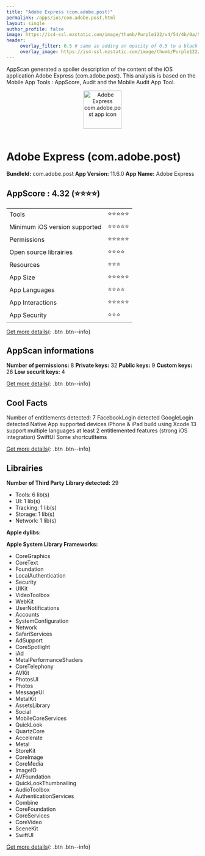 ```yaml
---
title: "Adobe Express (com.adobe.post)"
permalink: /apps/ios/com.adobe.post.html
layout: single
author_profile: false
image: https://is4-ssl.mzstatic.com/image/thumb/Purple122/v4/54/4b/0a/544b0a93-9dc7-b36d-deae-1c4ff860d9c0/AppIconSpark-0-0-1x_U007emarketing-0-7-0-85-220.png/512x512bb.jpg
header: 
     overlay_filter: 0.5 # same as adding an opacity of 0.5 to a black background
     overlay_image: https://is4-ssl.mzstatic.com/image/thumb/Purple122/v4/54/4b/0a/544b0a93-9dc7-b36d-deae-1c4ff860d9c0/AppIconSpark-0-0-1x_U007emarketing-0-7-0-85-220.png/512x512bb.jpg
---
```

AppScan generated a spoiler description of the content of the iOS application Adobe Express (com.adobe.post). This analysis is based on the Mobile App Tools : AppScore, Audit and the Mobile Audit App Tool.

  
  
<div style="text-align: center;"><img src="https://is4-ssl.mzstatic.com/image/thumb/Purple122/v4/54/4b/0a/544b0a93-9dc7-b36d-deae-1c4ff860d9c0/AppIconSpark-0-0-1x_U007emarketing-0-7-0-85-220.png/512x512bb.jpg" width="100" height="100" alt="Adobe Express com.adobe.post app icon"></div></br>
  
# Adobe Express (com.adobe.post)

**BundleId:** com.adobe.post
**App Version:** 11.6.0
**App Name:** Adobe Express


## AppScore : 4.32 (⭐️⭐️⭐️⭐️) 

<table>
<tr><td> Tools </td><td> ⭐️⭐️⭐️⭐️⭐️ </td></tr>
<tr><td> Minimum iOS version supported </td><td> ⭐️⭐️⭐️⭐️⭐️ </td></tr>
<tr><td> Permissions </td><td> ⭐️⭐️⭐️⭐️⭐️ </td></tr>
<tr><td> Open source librairies </td><td> ⭐️⭐️⭐️⭐️ </td></tr>
<tr><td> Resources </td><td> ⭐️⭐️⭐️ </td></tr>
<tr><td> App Size </td><td> ⭐️⭐️⭐️⭐️⭐️ </td></tr>
<tr><td> App Languages </td><td> ⭐️⭐️⭐️⭐️ </td></tr>
<tr><td> App Interactions </td><td> ⭐️⭐️⭐️⭐️⭐️ </td></tr>
<tr><td> App Security </td><td> ⭐️⭐️⭐️ </td></tr>
</table>

[Get more details](/pricing.html){: .btn .btn--info}  
  
## AppScan informations 

**Number of permissions:** 8
**Private keys:** 32
**Public keys:** 9
**Custom keys:** 26
**Low securit keys:** 4
  
[Get more details](/pricing.html){: .btn .btn--info}

## Cool Facts

Number of entitlements detected: 7
FacebookLogin detected
GoogleLogin detected
Native App
supported devices iPhone & iPad
build using Xcode 13
support multiple languages
at least 2 entitlemented features (strong iOS integration)
SwiftUI
Some shortcutItems 
  
[Get more details](/pricing.html){: .btn .btn--info}

## Librairies 
**Number of Third Party Library detected:** 29
- Tools: 6 lib(s)
- UI: 1 lib(s)
- Tracking: 1 lib(s)
- Storage: 1 lib(s)
- Network: 1 lib(s)

**Apple dylibs:**


**Apple System Library Frameworks:**
- CoreGraphics
- CoreText
- Foundation
- LocalAuthentication
- Security
- UIKit
- VideoToolbox
- WebKit
- UserNotifications
- Accounts
- SystemConfiguration
- Network
- SafariServices
- AdSupport
- CoreSpotlight
- iAd
- MetalPerformanceShaders
- CoreTelephony
- AVKit
- PhotosUI
- Photos
- MessageUI
- MetalKit
- AssetsLibrary
- Social
- MobileCoreServices
- QuickLook
- QuartzCore
- Accelerate
- Metal
- StoreKit
- CoreImage
- CoreMedia
- ImageIO
- AVFoundation
- QuickLookThumbnailing
- AudioToolbox
- AuthenticationServices
- Combine
- CoreFoundation
- CoreServices
- CoreVideo
- SceneKit
- SwiftUI


  
[Get more details](/pricing.html){: .btn .btn--info}

